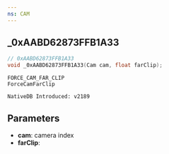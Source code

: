 ```yaml
---
ns: CAM
---
```

## _0xAABD62873FFB1A33

```c
// 0xAABD62873FFB1A33
void _0xAABD62873FFB1A33(Cam cam, float farClip);
```

```
FORCE_CAM_FAR_CLIP
ForceCamFarClip

NativeDB Introduced: v2189
```

## Parameters
* **cam**: camera index
* **farClip**:
